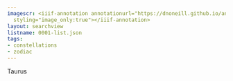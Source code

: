 ```yaml
---
imagescr: <iiif-annotation annotationurl="https://dnoneill.github.io/annotate/annotations/0001-5.json"
  styling="image_only:true"></iiif-annotation>
layout: searchview
listname: 0001-list.json
tags:
- constellations
- zodiac
---
```

Taurus